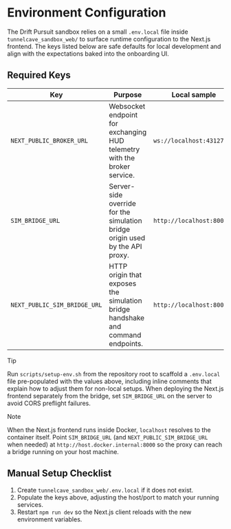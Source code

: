 # Environment Configuration

The Drift Pursuit sandbox relies on a small `.env.local` file inside `tunnelcave_sandbox_web/` to surface runtime configuration to the Next.js frontend. The keys listed below are safe defaults for local development and align with the expectations baked into the onboarding UI.

## Required Keys

| Key | Purpose | Local sample |
| --- | --- | --- |
| `NEXT_PUBLIC_BROKER_URL` | Websocket endpoint for exchanging HUD telemetry with the broker service. | `ws://localhost:43127/ws` |
| `SIM_BRIDGE_URL` | Server-side override for the simulation bridge origin used by the API proxy. | `http://localhost:8000` |
| `NEXT_PUBLIC_SIM_BRIDGE_URL` | HTTP origin that exposes the simulation bridge handshake and command endpoints. | `http://localhost:8000` |

> [!TIP]
> Run `scripts/setup-env.sh` from the repository root to scaffold a `.env.local` file pre-populated with the values above, including inline comments that explain how to adjust them for non-local setups. When deploying the Next.js frontend separately from the bridge, set `SIM_BRIDGE_URL` on the server to avoid CORS preflight failures.

> [!NOTE]
> When the Next.js frontend runs inside Docker, `localhost` resolves to the container itself. Point `SIM_BRIDGE_URL` (and `NEXT_PUBLIC_SIM_BRIDGE_URL` when needed) at `http://host.docker.internal:8000` so the proxy can reach a bridge running on your host machine.


## Manual Setup Checklist

1. Create `tunnelcave_sandbox_web/.env.local` if it does not exist.
2. Populate the keys above, adjusting the host/port to match your running services.
3. Restart `npm run dev` so the Next.js client reloads with the new environment variables.
